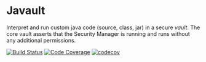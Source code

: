 # Javault

Interpret and run custom java code (source, class, jar) in a secure _vault_. The core vault asserts that 
the Security Manager is running and runs without any additional permissions.

[![Build Status](https://travis-ci.org/dvekeman/javault.svg?branch=master)](https://travis-ci.org/dvekeman/javault)
[![Code Coverage](https://img.shields.io/codecov/c/github/dvekeman/javault/master.svg)](https://codecov.io/github/dvekeman/javault?branch=master)
[![codecov](https://codecov.io/gh/dvekeman/javault/branch/master/graph/badge.svg)](https://codecov.io/gh/dvekeman/javault)
